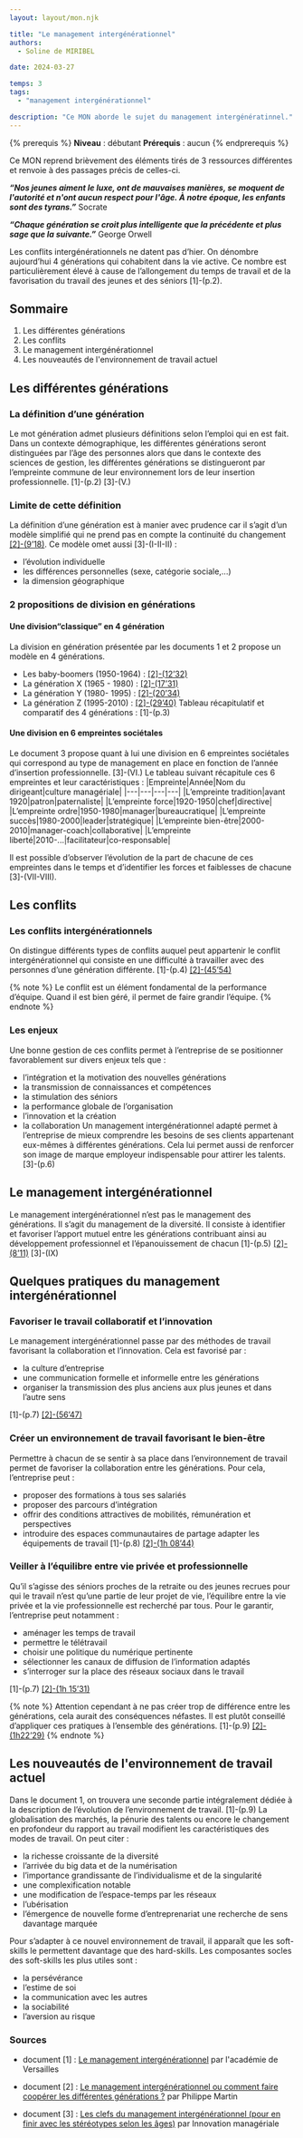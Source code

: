 ```yaml
---
layout: layout/mon.njk

title: "Le management intergénérationnel"
authors:
  - Soline de MIRIBEL

date: 2024-03-27

temps: 3
tags:
  - "management intergénérationnel"

description: "Ce MON aborde le sujet du management intergénératinnel."
---
```

{% prerequis %}
**Niveau** : débutant
**Prérequis** : aucun
{% endprerequis %}

Ce MON reprend brièvement des éléments tirés de 3 ressources différentes et renvoie à des passages précis de celles-ci.

***“Nos jeunes aiment le luxe, ont de mauvaises manières, se moquent de l'autorité et n'ont aucun respect pour l'âge. À notre époque, les enfants sont des tyrans.”***  Socrate

***“Chaque génération se croit plus intelligente que la précédente et plus sage que la suivante.”*** George Orwell

Les conflits intergénérationnels ne datent pas d’hier. On dénombre aujourd’hui 4 générations qui cohabitent dans la vie active. Ce nombre est particulièrement élevé à cause de l’allongement du temps de travail et de la favorisation du travail des jeunes et des séniors [1]-(p.2).

## Sommaire
1. Les différentes générations
2. Les conflits
3. Le management intergénérationnel
4. Les nouveautés de l'environnement de travail actuel

## Les différentes générations
### La définition d’une génération
Le mot génération admet plusieurs définitions selon l’emploi qui en est fait. Dans un contexte démographique, les différentes générations seront distinguées par l’âge des personnes alors que dans le contexte des sciences de gestion, les différentes générations se distingueront par l’empreinte commune de leur environnement lors de leur insertion professionnelle. [1]-(p.2) [3]-(V.)

### Limite de cette définition
La définition d’une génération est à manier avec prudence car il s’agit d’un modèle simplifié qui ne prend pas en compte la continuité du changement [[2]-(9’18)](https://youtu.be/ZHens5g8wCA?t=558). Ce modèle omet aussi [3]-(I-II-II) :
- l’évolution individuelle
- les différences personnelles (sexe, catégorie sociale,...)
- la dimension géographique

### 2 propositions de division en générations
#### Une division“classique” en 4 génération
La division en génération présentée par les documents 1 et 2 propose un modèle en 4 générations.
- Les baby-boomers (1950-1964) : [[2]-(12’32)](https://youtu.be/ZHens5g8wCA?t=752)
- La génération X (1965 - 1980) : [[2]-(17’31)](https://youtu.be/ZHens5g8wCA?t=1051)
- La génération Y (1980- 1995) : [[2]-(20’34)](https://youtu.be/ZHens5g8wCA?t=1234)
- La génération Z (1995-2010) : [[2]-(29’40)](https://youtu.be/ZHens5g8wCA?t=1780)
Tableau récapitulatif et comparatif des 4 générations : [1]-(p.3)

#### Une division en 6 empreintes sociétales
Le document 3 propose quant à lui une division en 6 empreintes sociétales qui correspond au type de management en place en fonction de l’année d’insertion professionnelle. [3]-(VI.)
Le tableau suivant récapitule ces 6 empreintes et leur caractéristiques :
|Empreinte|Année|Nom du dirigeant|culture managériale|
|---|---|---|---|
|L’empreinte tradition|avant 1920|patron|paternaliste|
|L’empreinte force|1920-1950|chef|directive|
|L’empreinte ordre|1950-1980|manager|bureaucratique|
|L’empreinte succès|1980-2000|leader|stratégique|
|L’empreinte bien-être|2000-2010|manager-coach|collaborative|
|L’empreinte liberté|2010-...|facilitateur|co-responsable|

Il est possible d’observer l’évolution de la part de chacune de ces empreintes dans le temps et d’identifier les forces et faiblesses de chacune [3]-(VII-VIII).

## Les conflits
### Les conflits intergénérationnels
On distingue différents types de conflits auquel peut appartenir le conflit intergénérationnel qui consiste en une difficulté à travailler avec des personnes d’une génération différente. [1]-(p.4) [[2]-(45’54)](https://youtu.be/ZHens5g8wCA?t=2754)

{% note %}
Le conflit est un élément fondamental de la performance d’équipe. Quand il est bien géré, il permet de faire grandir l’équipe.
{% endnote %}

### Les enjeux
Une bonne gestion de ces conflits permet à l’entreprise de se positionner favorablement sur divers enjeux tels que :
- l’intégration et la motivation des nouvelles générations
- la transmission de connaissances et compétences
- la stimulation des séniors
- la performance globale de l’organisation
- l’innovation et la création
- la collaboration
Un management intergénérationnel adapté permet à l’entreprise de mieux comprendre les besoins de ses clients appartenant eux-mêmes à différentes générations. Cela lui permet aussi de renforcer son image de marque employeur indispensable pour attirer les talents. [3]-(p.6)

## Le management intergénérationnel
Le management intergénérationnel n’est pas le management des générations. Il s’agit du management de la diversité. Il consiste à identifier et favoriser l’apport mutuel entre les générations contribuant ainsi au développement professionnel et l’épanouissement de chacun [1]-(p.5) [[2]-(8’11)](https://youtu.be/ZHens5g8wCA?t=491) [3]-(IX)

## Quelques pratiques du management intergénérationnel
### Favoriser le travail collaboratif et l’innovation
Le management intergénérationnel passe par des méthodes de travail favorisant la collaboration et l’innovation. Cela est favorisé par :
- la culture d’entreprise
- une communication formelle et informelle entre les générations
- organiser la transmission des plus anciens aux plus jeunes et dans l’autre sens

[1]-(p.7) [[2]-(56’47)](https://youtu.be/ZHens5g8wCA?t=3407)

### Créer un environnement de travail favorisant le bien-être
Permettre à chacun de se sentir à sa place dans l’environnement de travail permet de favoriser la collaboration entre les générations. Pour cela, l’entreprise peut :
- proposer des formations à tous ses salariés
- proposer des parcours d’intégration
- offrir des conditions attractives de mobilités, rémunération et perspectives
- introduire des espaces communautaires de partage
adapter les équipements de travail
[1]-(p.8) [[2]-(1h 08’44)](https://youtu.be/ZHens5g8wCA?t=4124)

### Veiller à l’équilibre entre vie privée et professionnelle
Qu’il s’agisse des séniors proches de la retraite ou des jeunes recrues pour qui le travail n’est qu’une partie de leur projet de vie, l’équilibre entre la vie privée et la vie professionnelle est recherché par tous. Pour le garantir, l’entreprise peut notamment :
- aménager les temps de travail
- permettre le télétravail
- choisir une politique du numérique pertinente
- sélectionner les canaux de diffusion de l’information adaptés
- s’interroger sur la place des réseaux sociaux dans le travail


[1]-(p.7) [[2]-(1h 15’31)](https://youtu.be/ZHens5g8wCA?t=4531)

{% note %}
Attention cependant à ne pas créer trop de différence entre les générations, cela aurait des conséquences néfastes. Il est plutôt conseillé d’appliquer ces pratiques à l’ensemble des générations.
[1]-(p.9) [[2]-(1h22’29)](https://youtu.be/ZHens5g8wCA?t=4949)
{% endnote %}

## Les nouveautés de l'environnement de travail actuel
Dans le document 1, on trouvera une seconde partie intégralement dédiée à la description de l’évolution de l’environnement de travail. [1]-(p.9)
La globalisation des marchés, la pénurie des talents ou encore le changement en profondeur du rapport au travail modifient les caractéristiques des modes de travail. On peut citer :
- la richesse croissante de la diversité
- l’arrivée du big data et de la numérisation
- l’importance grandissante de l’individualisme et de la singularité
- une complexification notable
- une modification de l’espace-temps par les réseaux
- l’ubérisation
- l’émergence de nouvelle forme d’entreprenariat
une recherche de sens davantage marquée

Pour s’adapter à ce nouvel environnement de travail, il apparaît que les soft-skills le permettent davantage que des hard-skills. Les composantes socles des soft-skills les plus utiles sont :
- la persévérance
- l’estime de soi
- la communication avec les autres
- la sociabilité
- l’aversion au risque

### Sources
* document [1] : [Le management intergénérationnel](https://creg.ac-versailles.fr/le-management-intergenerationnel-partie-1) par l'académie de Versailles

* document [2] : [Le management intergénérationnel ou comment faire coopérer les différentes générations ?](https://www.youtube.com/watch?v=ZHens5g8wCA) par Philippe Martin

* document [3] : [Les clefs du management intergénérationnel (pour en finir avec les stéréotypes selon les âges)](https://www.innovationmanageriale.com/du-management-intergenerationnel-a-linnovation-manageriale/#:~:text=Le%20management%20interg%C3%A9n%C3%A9rationnel%20n%27a,cr%C3%A9er%20plus%20de%20valeur%20collective.) par Innovation managériale
